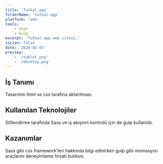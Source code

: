 ```yaml
---
title: 'Tutkal.app'
folderName: 'tutkal-app'
platform: 'web'
tools: 
    - Sass
    - Gulp
excerpt: 'Tutkal.app web sitesi.'
isLive: false
date: '2020-02-03'
preview: 
    - '/tablet.png'
    - '/desktop.png'
---
```


## İş Tanımı

Tasarımın html ve css tarafına aktarılması.

## Kullanılan Teknolojiler

Stillendirme tarafında Sass ve iş akışının kontrolü için de gulp kullanıldı.

## Kazanımlar

Sass gibi css framework'leri hakkında bilgi edinirken gulp gibi otomasyon araçlarını deneyimleme fırsatı buldum.
